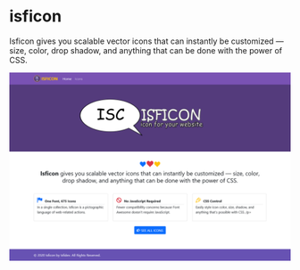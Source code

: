 # isficon
Isficon gives you scalable vector icons that can instantly be customized — size, color, drop shadow, and anything that can be done with the power of CSS. 

<img src="https://github.com/ahmadsopyan9/isficon/blob/main/Screenshot_2021-05-06%20Home%20Isficon.png">
